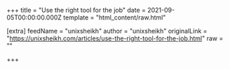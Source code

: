 
+++
title = "Use the right tool for the job"
date = 2021-09-05T00:00:00.000Z
template = "html_content/raw.html"

[extra]
feedName = "unixsheikh"
author = "unixsheikh"
originalLink = "https://unixsheikh.com/articles/use-the-right-tool-for-the-job.html"
raw = ""

+++

